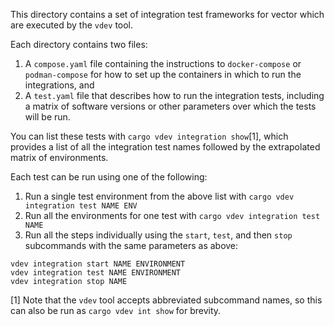 This directory contains a set of integration test frameworks for vector which are executed by the
`vdev` tool.

Each directory contains two files:

1. A `compose.yaml` file containing the instructions to `docker-compose` or `podman-compose` for how
   to set up the containers in which to run the integrations, and
2. A `test.yaml` file that describes how to run the integration tests, including a matrix of
   software versions or other parameters over which the tests will be run.

You can list these tests with `cargo vdev integration show`[1], which provides a list of all the
integration test names followed by the extrapolated matrix of environments.

Each test can be run using one of the following:

1. Run a single test environment from the above list with `cargo vdev integration test NAME ENV`
2. Run all the environments for one test with `cargo vdev integration test NAME`
3. Run all the steps individually using the `start`, `test`, and then `stop` subcommands with the
   same parameters as above:

```shell
vdev integration start NAME ENVIRONMENT
vdev integration test NAME ENVIRONMENT
vdev integration stop NAME
```

[1] Note that the `vdev` tool accepts abbreviated subcommand names, so this can also be run as
`cargo vdev int show` for brevity.
